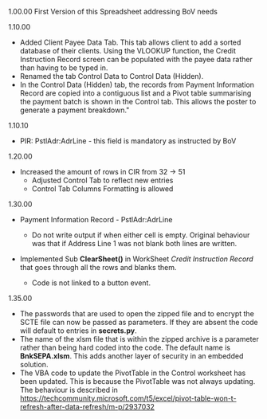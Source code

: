 1.00.00	First Version of this Spreadsheet addressing BoV needs 

1.10.00
  * Added Client Payee Data Tab. This tab allows client to add a sorted database of their clients. Using the VLOOKUP function, the Credit	Instruction Record screen can be populated with the payee data rather than having to be typed in. 
  * Renamed the tab Control Data to Control Data (Hidden). 
  * In the Control Data (Hidden) tab, the records from Payment Information Record are copied into a contiguous list and a Pivot table summarising the payment batch is shown in the Control tab. This allows the poster to generate a payment breakdown."  

1.10.10	
  * PIR: PstlAdr:AdrLine - this field is mandatory as instructed by BoV

1.20.00	
  * Increased the amount of rows in CIR from 32 -> 51 
    * Adjusted Control Tab to reflect new entries 
    * Control Tab Columns Formatting is allowed 

1.30.00	
  * Payment Information Record - PstlAdr:AdrLine  
    * Do not write output if when either cell is empty.  Original behaviour was that if Address Line 1 was not blank both lines are written.

  * Implemented Sub **ClearSheet()** in WorkSheet *Credit Instruction Record* that goes through all the rows and blanks them.
    *  Code is not linked to a button event. 

1.35.00	
  * The passwords that are used to open the zipped file and to encrypt the SCTE file can now be passed as parameters. If they are absent the code will default to entries in **secrets.py**.
  * The name of the xlsm file that is within the zipped archive is a parameter rather than being hard coded into the code.  The default name is **BnkSEPA.xlsm**. This adds another layer of security in an embedded solution.
  * The VBA code to update the PivotTable in the Control worksheet has been updated. This is because the PivotTable was not always updating. The behaviour is described in https://techcommunity.microsoft.com/t5/excel/pivot-table-won-t-refresh-after-data-refresh/m-p/2937032 

 
